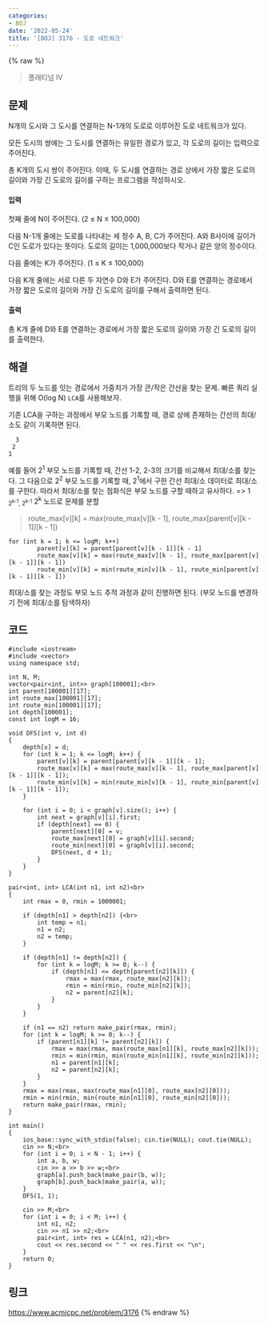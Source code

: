 ```yaml
---
categories:
- BOJ
date: '2022-05-24'
title: '[BOJ] 3176 - 도로 네트워크'
---
```


{% raw %}
> 플래티넘 IV<br>

## 문제
N개의 도시와 그 도시를 연결하는 N-1개의 도로로 이루어진 도로 네트워크가 있다.

모든 도시의 쌍에는 그 도시를 연결하는 유일한 경로가 있고, 각 도로의 길이는 입력으로 주어진다.

총 K개의 도시 쌍이 주어진다. 이때, 두 도시를 연결하는 경로 상에서 가장 짧은 도로의 길이와 가장 긴 도로의 길이를 구하는 프로그램을 작성하시오.

#### 입력
첫째 줄에 N이 주어진다. (2 ≤ N ≤ 100,000)

다음 N-1개 줄에는 도로를 나타내는 세 정수 A, B, C가 주어진다. A와 B사이에 길이가 C인 도로가 있다는 뜻이다. 도로의 길이는 1,000,000보다 작거나 같은 양의 정수이다.

다음 줄에는 K가 주어진다. (1 ≤ K ≤ 100,000)

다음 K개 줄에는 서로 다른 두 자연수 D와 E가 주어진다. D와 E를 연결하는 경로에서 가장 짧은 도로의 길이와 가장 긴 도로의 길이를 구해서 출력하면 된다.

#### 출력
총 K개 줄에 D와 E를 연결하는 경로에서 가장 짧은 도로의 길이와 가장 긴 도로의 길이를 출력한다.

## 해결
트리의 두 노드를 잇는 경로에서 가중치가 가장 큰/작은 간선을 찾는 문제. 빠른 쿼리 실행을 위해 O(log N) `LCA`를 사용해보자.

기존 LCA을 구하는 과정에서 부모 노드를 기록할 때, 경로 상에 존재하는 간선의 최대/소도 같이 기록하면 된다.
```
  3
 2
1
```
예를 들어 2<sup>1</sup> 부모 노드를 기록할 때, 간선 1-2, 2-3의 크기를 비교해서 최대/소를 찾는다. 그 다음으로 2<sup>2</sup> 부모 노드를 기록할 때, 2<sup>1</sup>에서 구한 간선 최대/소 데이터로 최대/소를 구한다. 따라서 최대/소를 찾는 점화식은 부모 노드를 구할 때하고 유사하다. => 1 <sub> 2<sup>k-1</sup>, 2<sup>k-1</sup></sub> 2<sup>k</sup> 노드로 문제를 분할<br>
> route_max[v][k] = max(route_max[v][k - 1], route_max[parent[v][k - 1]][k - 1])<br>
```
for (int k = 1; k <= logM; k++)
		parent[v][k] = parent[parent[v][k - 1]][k - 1]
		route_max[v][k] = max(route_max[v][k - 1], route_max[parent[v][k - 1]][k - 1])
		route_min[v][k] = min(route_min[v][k - 1], route_min[parent[v][k - 1]][k - 1])
```

최대/소를 찾는 과정도 부모 노드 추적 과정과 같이 진행하면 된다. (부모 노드를 변경하기 전에 최대/소를 탐색하자)

## 코드
```
#include <iostream>
#include <vector>
using namespace std;

int N, M;
vector<pair<int, int>> graph[100001];<br>
int parent[100001][17];
int route_max[100001][17];
int route_min[100001][17];
int depth[100001];
const int logM = 16;

void DFS(int v, int d)
{
	depth[v] = d;
	for (int k = 1; k <= logM; k++) {
		parent[v][k] = parent[parent[v][k - 1]][k - 1];
		route_max[v][k] = max(route_max[v][k - 1], route_max[parent[v][k - 1]][k - 1]);
		route_min[v][k] = min(route_min[v][k - 1], route_min[parent[v][k - 1]][k - 1]);
	}

	for (int i = 0; i < graph[v].size(); i++) {
		int next = graph[v][i].first;
		if (depth[next] == 0) {
			parent[next][0] = v;
			route_max[next][0] = graph[v][i].second;
			route_min[next][0] = graph[v][i].second;
			DFS(next, d + 1);
		}
	}
}

pair<int, int> LCA(int n1, int n2)<br>
{
	int rmax = 0, rmin = 1000001;

	if (depth[n1] > depth[n2]) {<br>
		int temp = n1;
		n1 = n2;
		n2 = temp;
	}

	if (depth[n1] != depth[n2]) {
		for (int k = logM; k >= 0; k--) {
			if (depth[n1] <= depth[parent[n2][k]]) {
				rmax = max(rmax, route_max[n2][k]);
				rmin = min(rmin, route_min[n2][k]);
				n2 = parent[n2][k];
			}
		}
	}

	if (n1 == n2) return make_pair(rmax, rmin);
	for (int k = logM; k >= 0; k--) {
		if (parent[n1][k] != parent[n2][k]) {
			rmax = max(rmax, max(route_max[n1][k], route_max[n2][k]));
			rmin = min(rmin, min(route_min[n1][k], route_min[n2][k]));
			n1 = parent[n1][k];
			n2 = parent[n2][k];
		}
	}
	rmax = max(rmax, max(route_max[n1][0], route_max[n2][0]));
	rmin = min(rmin, min(route_min[n1][0], route_min[n2][0]));
	return make_pair(rmax, rmin);
}

int main()
{
	ios_base::sync_with_stdio(false); cin.tie(NULL); cout.tie(NULL);
	cin >> N;<br>
	for (int i = 0; i < N - 1; i++) {
		int a, b, w;
		cin >> a >> b >> w;<br>
		graph[a].push_back(make_pair(b, w));
		graph[b].push_back(make_pair(a, w));
	}
	DFS(1, 1);

	cin >> M;<br>
	for (int i = 0; i < M; i++) {
		int n1, n2;
		cin >> n1 >> n2;<br>
		pair<int, int> res = LCA(n1, n2);<br>
		cout << res.second << " " << res.first << "\n";
	}
	return 0;
}
```

## 링크
https://www.acmicpc.net/problem/3176
{% endraw %}